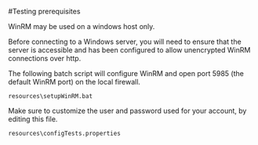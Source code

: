 #Testing prerequisites

WinRM may be used on a windows host only.

Before connecting to a Windows server, you will need to ensure that the server is accessible and has been configured to allow unencrypted WinRM connections over http. 

The following batch script will configure WinRM and open port 5985 (the default WinRM port) on the local firewall.

```
resources\setupWinRM.bat
```

Make sure to customize the user and password used for your account, by editing this file.
```
resources\configTests.properties
```
